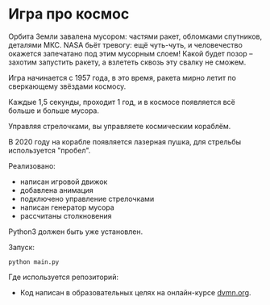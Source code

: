 # Игра про космос

Орбита Земли завалена мусором: частями ракет, обломками спутников, деталями МКС. NASA бьёт тревогу: ещё чуть-чуть, и человечество окажется запечатано под этим мусорным слоем! Какой будет позор – захотим запустить ракету, а взлететь сквозь эту свалку не сможем.

Игра начинается с 1957 года, в это время, ракета мирно летит по сверкающему звёздами космосу. 

Каждые 1,5 секунды, проходит 1 год, и в космосе появляется всё больше и больше мусора.

Управляя стрелочками, вы управляете космическим кораблём.

В 2020 году на корабле появляется лазерная пушка, для стрельбы используется "пробел".


Реализовано:
- написан игровой движок
- добавлена анимация
- подключено управление стрелочками
- написан генератор мусора
- рассчитаны столкновения

Python3 должен быть уже установлен.  

Запуск:

```python main.py```


Где используется репозиторий:

- Код написан в образовательных целях на онлайн-курсе  [dvmn.org](https://dvmn.org/modules/async-python/lesson/async-console-game/).